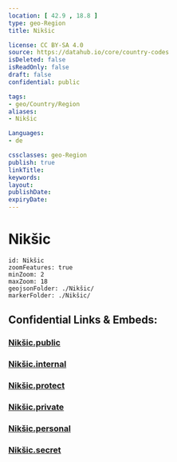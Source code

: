 ```yaml
---
location: [ 42.9 , 18.8 ] 
type: geo-Region
title: Nikšic

license: CC BY-SA 4.0
source: https://datahub.io/core/country-codes
isDeleted: false
isReadOnly: false
draft: false
confidential: public

tags:
- geo/Country/Region
aliases:
- Nikšic

Languages:
- de

cssclasses: geo-Region
publish: true
linkTitle: 
keywords: 
layout: 
publishDate: 
expiryDate: 
---
```


# Nikšic

```leaflet
id: Nikšic
zoomFeatures: true 
minZoom: 2 
maxZoom: 18
geojsonFolder: ./Nikšic/
markerFolder: ./Nikšic/
```


## Confidential Links & Embeds: 

### [Nikšic.public](/_public/\Earth\Continent\Europe\Europe~South\Montenegro\Municipalities~MontenegroNikšic.public.md) 

### [Nikšic.internal](/_internal/\Earth\Continent\Europe\Europe~South\Montenegro\Municipalities~MontenegroNikšic.internal.md) 

### [Nikšic.protect](/_protect/\Earth\Continent\Europe\Europe~South\Montenegro\Municipalities~MontenegroNikšic.protect.md) 

### [Nikšic.private](/_private/\Earth\Continent\Europe\Europe~South\Montenegro\Municipalities~MontenegroNikšic.private.md) 

### [Nikšic.personal](/_personal/\Earth\Continent\Europe\Europe~South\Montenegro\Municipalities~MontenegroNikšic.personal.md) 

### [Nikšic.secret](/_secret/\Earth\Continent\Europe\Europe~South\Montenegro\Municipalities~MontenegroNikšic.secret.md)

